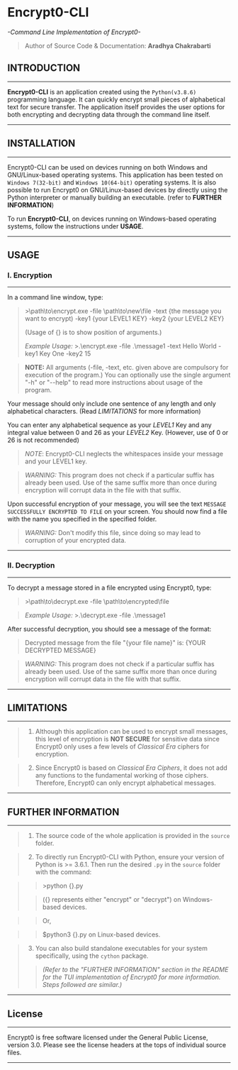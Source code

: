 # Encrypt0-CLI

*-Command Line Implementation of Encrypt0-*

>Author of Source Code & Documentation: **Aradhya Chakrabarti**

## INTRODUCTION

---
**Encrypt0-CLI** is an application created using the `Python(v3.8.6)` programming language. It can quickly encrypt small pieces of alphabetical text for secure transfer. The application itself provides the user options for both encrypting and decrypting data through the command line itself.

---

## INSTALLATION

---
Encrypt0-CLI can be used on devices running on both Windows and GNU/Linux-based operating systems. This application has been tested on `Windows 7(32-bit)` and `Windows 10(64-bit)` operating systems.
It is also possible to run Encrypt0 on GNU/Linux-based devices by directly using the Python interpreter or manually building an executable. (refer to **FURTHER INFORMATION**)

To run **Encrypt0-CLI**, on devices running on Windows-based operating systems, follow the instructions under **USAGE**.

---

## USAGE

### I. Encryption

---
In a command line window, type:
>\>\path\to\encrypt.exe -file \path\to\new\file -text {the message you want to encrypt) -key1 {your LEVEL1 KEY} -key2 {your LEVEL2 KEY}
>
>(Usage of {} is to show position of arguments.)
>
>*Example Usage:*
>\>.\encrypt.exe -file .\message1 -text Hello World -key1 Key One -key2 15

>**NOTE:** All arguments (-file, -text, etc. given above are compulsory for execution of the program.)
>You can optionally use the single argument "-h" or "--help" to read more instructions about usage of the program.

Your message should only include one sentence of any length and only alphabetical characters. (Read *LIMITATIONS* for more information)

You can enter any alphabetical sequence as your *LEVEL1* Key and any integral value between 0 and 26 as your *LEVEL2* Key. (However, use of 0 or 26 is not recommended)

>*NOTE*: Encrypt0-CLI neglects the whitespaces inside your message and your LEVEL1 key.

>*WARNING:* This program does not check if a particular suffix has already been used. Use of the same suffix more than once during encryption will corrupt data in the file with that suffix.

Upon successful encryption of your message, you will see the text `MESSAGE SUCCESSFULLY ENCRYPTED TO FILE` on your screen. You should now find a file with the name you specified in the specified folder.

>*WARNING:* Don't modify this file, since doing so may lead to corruption of your encrypted data.

---

### II. Decryption

---
To decrypt a message stored in a file encrypted using Encrypt0, type:
>\>\path\to\decrypt.exe -file \path\to\encrypted\file

>*Example Usage:*
>\>.\decrypt.exe -file .\message1

After successful decryption, you should see a message of the format:
>Decrypted message from the file "{your file name}" is:
>       {YOUR DECRYPTED MESSAGE}

>*WARNING:* This program does not check if a particular suffix has already been used. Use of the same suffix more than once during encryption will corrupt data in the file with that suffix.

---

## LIMITATIONS

---
>1. Although this application can be used to encrypt small messages, this level of encryption is **NOT SECURE** for sensitive data since Encrypt0 only uses a few levels of *Classical Era* ciphers for encryption.

>2. Since Encrypt0 is based on *Classical Era Ciphers*, it does not add any functions to the fundamental working of those ciphers. Therefore, Encrypt0 can only encrypt alphabetical messages.

---

## FURTHER INFORMATION

---
>1. The source code of the whole application is provided in the `source` folder.

>2. To directly run Encrypt0-CLI with Python, ensure your version of Python is >= 3.6.1. Then run the desired `.py` in the `source` folder with the command:

>>\>python {}.py
>
>>({} represents either "encrypt" or "decrypt")
>>on Windows-based devices.

>>Or,

>>$python3 {}.py
>>on Linux-based devices.

>3. You can also build standalone executables for your system specifically, using the `cython` package.
>>*(Refer to the "FURTHER INFORMATION" section in the README for the TUI implementation of Encrypt0 for
>>more information. Steps followed are similar.)*

---

## License

---
Encrypt0 is free software licensed under the General Public License, version 3.0.
Please see the license headers at the tops of individual source files.

___

